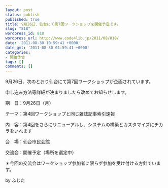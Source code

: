 ```yaml
---
layout: post
status: publish
published: true
title: 9月26日、仙台にて第7回ワークショップを開催予定です。
slug: "818"
wordpress_id: 818
wordpress_url: http://www.code4lib.jp/2011/08/818/
date: '2011-08-30 10:59:41 +0000'
date_gmt: '2011-08-30 01:59:41 +0000'
categories:
- 開催予告
tags: []
comments: []
---
```

<div class="section">
<p>9月26日、次のとおり仙台にて第7回ワークショップが企画されています。</p>
<p>申し込み方法等詳細が決まりましたら改めてお知らせします。</p>
<p>期　日：9月26日（月）</p>
<p>テーマ：第4回ワークショップと同じ雑誌記事索引速報</p>
<p>内　容：第4回をさらにリニューアルし、システムの構築とカスタマイズにチカラをいれます</p>
<p>会　場：仙台市民会館</p>
<p>交流会：開催予定（場所を選定中）</p>
<p>＊今回の交流会はワークショップ参加者に限らず参加を受け付ける方針でいます。</p>
<p>by ふじた</p>
</div>
